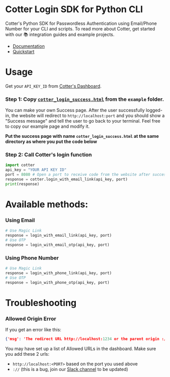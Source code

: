 # Cotter Login SDK for Python CLI
Cotter's Python SDK for Passwordless Authentication using Email/Phone Number for your CLI and scripts. 
To read more about Cotter, get started with our 📚 integration guides and example projects.

- [Documentation](https://docs.cotter.app)
- [Quickstart](https://docs.cotter.app/quickstart-guides/all-guides-and-tutorials)

# Usage

Get your `API_KEY_ID` from [Cotter's Dashboard](https://dev.cotter.app).

### Step 1: Copy [`cotter_login_success.html`](https://github.com/cotterapp/python-sdk/blob/master/example/cotter_login_success.html) from the `example` folder.
You can make your own Success page. After the user successfully logged-in, the website will redirect to `http://localhost:port` and you should show a "Success message" and tell the user to go back to your terminal. Feel free to copy our example page and modify it.

**Put the success page with name `cotter_login_success.html` at the same directory as where you put the code below**

### Step 2: Call Cotter's login function
```python
import cotter
api_key = "YOUR API KEY ID"
port = 8080 # Open a port to receive code from the website after successful authentication
response = cotter.login_with_email_link(api_key, port)
print(response)
```

# Available methods:
### Using Email
```python
# Use Magic Link
response = login_with_email_link(api_key, port)
# Use OTP
response = login_with_email_otp(api_key, port)
```

### Using Phone Number
```python
# Use Magic Link
response = login_with_phone_link(api_key, port)
# Use OTP
response = login_with_phone_otp(api_key, port)
```

# Troubleshooting
### Allowed Origin Error
If you get an error like this:
```json
{'msg': 'The redirect URL http://localhost:1234 or the parent origin :// is not in the list of allowed URLs. Please contact the site owner.', 'type': ''}
```
You may have set up a list of Allowed URLs in the dashboard. Make sure you add these 2 urls:
- `http://localhost:<PORT>` based on the port you used above
- `://` (this is a bug, join our [Slack channel](https://join.slack.com/t/askcotter/shared_invite/zt-dxzf311g-5Mp3~odZNB2DwYaxIJ1dJA) to be updated)
